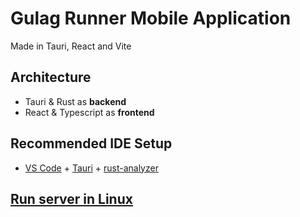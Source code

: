 # Gulag Runner Mobile Application

Made in Tauri, React and Vite

## Architecture

-   Tauri & Rust as **backend**
-   React & Typescript as **frontend**

## Recommended IDE Setup

-   [VS Code](https://code.visualstudio.com/) + [Tauri](https://marketplace.visualstudio.com/items?itemName=tauri-apps.tauri-vscode) + [rust-analyzer](https://marketplace.visualstudio.com/items?itemName=rust-lang.rust-analyzer)

## [Run server in Linux](./server/README.md)
